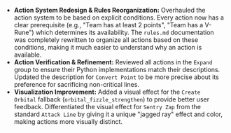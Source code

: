 - **Action System Redesign & Rules Reorganization:** Overhauled the action system to be based on explicit conditions. Every action now has a clear prerequisite (e.g., "Team has at least 2 points", "Team has a V-Rune") which determines its availability. The `rules.md` documentation was completely rewritten to organize all actions based on these conditions, making it much easier to understand why an action is available.
- **Action Verification & Refinement:** Reviewed all actions in the `Expand` group to ensure their Python implementations match their descriptions. Updated the description for `Convert Point` to be more precise about its preference for sacrificing non-critical lines.
- **Visualization Improvement:** Added a visual effect for the `Create Orbital` fallback (`orbital_fizzle_strengthen`) to provide better user feedback. Differentiated the visual effect for `Sentry Zap` from the standard `Attack Line` by giving it a unique "jagged ray" effect and color, making actions more visually distinct.